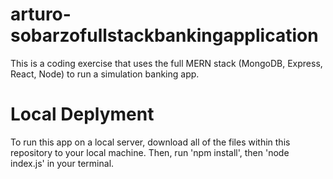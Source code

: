 # arturo-sobarzofullstackbankingapplication
This is a coding exercise that uses the full MERN stack (MongoDB, Express, React, Node) to run a simulation banking app.
# Local Deplyment
To run this app on a local server, download all of the files within this repository to your local machine. Then, run 'npm install', then 'node index.js' in your terminal.
